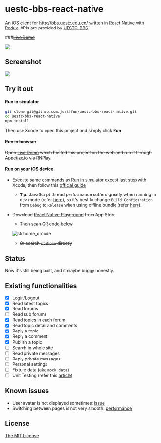 # uestc-bbs-react-native

An iOS client for http://bbs.uestc.edu.cn/ written in [React Native](https://facebook.github.io/react-native/) with [Redux](http://redux.js.org/). APIs are provided by [UESTC-BBS](https://github.com/UESTC-BBS/API-Docs/wiki/Mobcent-API).

###~~[Live Demo](https://rnplay.org/apps/VEFTKg)~~

![](https://cloud.githubusercontent.com/assets/7512625/12371330/88981098-bc6a-11e5-8511-6e02c5233006.gif)

## Screenshot

![](http://g.recordit.co/Z3RyLrdFTq.gif)

## Try it out

#### Run in simulator
```bash
git clone git@github.com:just4fun/uestc-bbs-react-native.git
cd uestc-bbs-react-native
npm install
```
Then use Xcode to open this project and simply click **Run**.

#### ~~Run in browser~~

~~Open [Live Demo](https://github.com/just4fun/uestc-bbs-react-native#live-demo) which hosted this project on the web and run it through [Appetize.io](http://www.appetize.io/) via [RNPlay](https://rnplay.org/).~~

#### Run on your iOS device

- Execute same commands as [Run in simulator](https://github.com/just4fun/uestc-bbs-react-native#run-in-simulator) except last step with Xcode, then follow this [official guide](http://facebook.github.io/react-native/docs/running-on-device-ios.html)
  - **Tip**: JavaScript thread performance suffers greatly when running in dev mode (refer [here](https://facebook.github.io/react-native/docs/performance.html)), so it's best to change `Build Configuration` from `Debug` to `Release` when using offline bundle (refer [here](https://facebook.github.io/react-native/docs/running-on-device-ios.html#using-offline-bundle)).

- ~~Download [React Native Playground](https://itunes.apple.com/us/app/react-native-playground/id1002032944) from App Store~~

  - ~~Then scan QR code below~~

  ![stuhome_qrcode](https://cloud.githubusercontent.com/assets/7512625/12009164/0082d9f8-aca8-11e5-9b04-a88bf9ff4ae3.png)

  - ~~Or search `stuhome` directly~~

## Status

Now it's still being built, and it maybe buggy honestly.

## Existing functionalities

- [x] Login/Logout
- [x] Read latest topics
- [x] Read forums
- [ ] Read sub forums
- [x] Read topics in each forum
- [x] Read topic detail and comments
- [x] Reply a topic
- [x] Reply a comment
- [x] Publish a topic
- [ ] Search in whole site
- [ ] Read private messages
- [ ] Reply private messages
- [ ] Personal settings
- [ ] Fixture data (aka `mock data`)
- [ ] Unit Testing (refer this [article](http://www.schibsted.pl/2015/10/testing-react-native-components-with-jest/))

## Known issues

- User avatar is not displayed sometimes: [issue](https://github.com/facebook/react-native/issues/5616)
- Switching between pages is not very smooth: [performance](https://facebook.github.io/react-native/docs/performance.html)

## License
[The MIT License](http://opensource.org/licenses/MIT)
